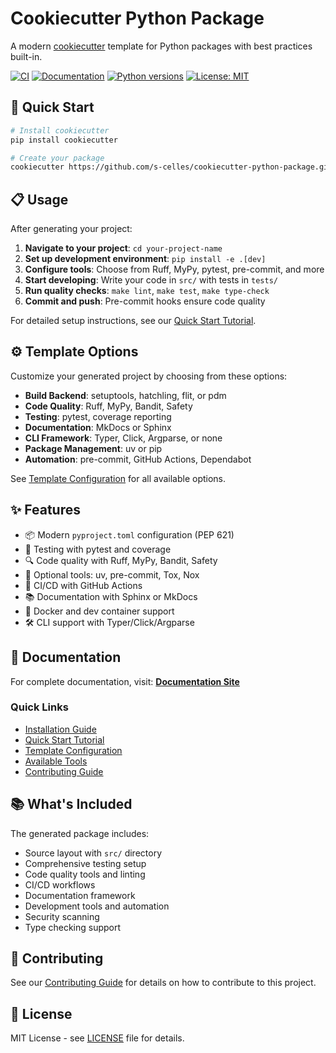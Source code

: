 # Cookiecutter Python Package

A modern [cookiecutter](https://github.com/cookiecutter/cookiecutter) template for Python packages with best practices built-in.

[![CI](https://github.com/s-celles/cookiecutter-python-package/actions/workflows/test.yml/badge.svg)](https://github.com/s-celles/cookiecutter-python-package/actions/workflows/test.yml)
[![Documentation](https://github.com/s-celles/cookiecutter-python-package/actions/workflows/docs.yml/badge.svg)](https://s-celles.github.io/cookiecutter-python-package/)
[![Python versions](https://img.shields.io/badge/python-3.9%2B-blue.svg)](https://www.python.org/downloads/)
[![License: MIT](https://img.shields.io/badge/License-MIT-yellow.svg)](https://opensource.org/licenses/MIT)

## 🚀 Quick Start

```bash
# Install cookiecutter
pip install cookiecutter

# Create your package
cookiecutter https://github.com/s-celles/cookiecutter-python-package.git
```

## 📋 Usage

After generating your project:

1. **Navigate to your project**: `cd your-project-name`
2. **Set up development environment**: `pip install -e .[dev]`
3. **Configure tools**: Choose from Ruff, MyPy, pytest, pre-commit, and more
4. **Start developing**: Write your code in `src/` with tests in `tests/`
5. **Run quality checks**: `make lint`, `make test`, `make type-check`
6. **Commit and push**: Pre-commit hooks ensure code quality

For detailed setup instructions, see our [Quick Start Tutorial](docs/getting-started/quick-start.md).

## ⚙️ Template Options

Customize your generated project by choosing from these options:

- **Build Backend**: setuptools, hatchling, flit, or pdm
- **Code Quality**: Ruff, MyPy, Bandit, Safety
- **Testing**: pytest, coverage reporting
- **Documentation**: MkDocs or Sphinx
- **CLI Framework**: Typer, Click, Argparse, or none
- **Package Management**: uv or pip
- **Automation**: pre-commit, GitHub Actions, Dependabot

See [Template Configuration](docs/configuration/template-options.md) for all available options.

## ✨ Features

- 📦 Modern `pyproject.toml` configuration (PEP 621)
- 🧪 Testing with pytest and coverage
- 🔍 Code quality with Ruff, MyPy, Bandit, Safety
- 🔧 Optional tools: uv, pre-commit, Tox, Nox
- 🚀 CI/CD with GitHub Actions
- 📚 Documentation with Sphinx or MkDocs
- 🐳 Docker and dev container support
- 🛠️ CLI support with Typer/Click/Argparse

## 📖 Documentation

For complete documentation, visit: **[Documentation Site](https://s-celles.github.io/cookiecutter-python-package)**

### Quick Links

- [Installation Guide](docs/getting-started/installation.md)
- [Quick Start Tutorial](docs/getting-started/quick-start.md)
- [Template Configuration](docs/configuration/template-options.md)
- [Available Tools](docs/tools/overview.md)
- [Contributing Guide](docs/development/contributing.md)

## 📚 What's Included

The generated package includes:

- Source layout with `src/` directory
- Comprehensive testing setup
- Code quality tools and linting
- CI/CD workflows
- Documentation framework
- Development tools and automation
- Security scanning
- Type checking support

## 🤝 Contributing

See our [Contributing Guide](docs/development/contributing.md) for details on how to contribute to this project.

## 📝 License

MIT License - see [LICENSE](LICENSE) file for details.
